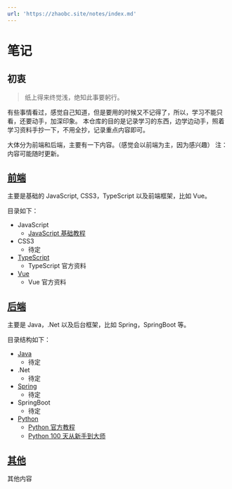 ```yaml
---
url: 'https://zhaobc.site/notes/index.md'
---
```

# 笔记

## 初衷

> 纸上得来终觉浅，绝知此事要躬行。

有些事情看过，感觉自己知道，但是要用的时候又不记得了，所以，学习不能只看，还要动手，加深印象。
本仓库的目的是记录学习的东西，边学边动手，照着学习资料手抄一下，不用全抄，记录重点内容即可。

大体分为前端和后端，主要有一下内容。（感觉会以前端为主，因为感兴趣）
注：内容可能随时更新。

## [前端](frontend/)

主要是基础的 JavaScript, CSS3，TypeScript 以及前端框架，比如 Vue。

目录如下：

* JavaScript
  * [JavaScript 基础教程](frontend/js/)
* CSS3
  * 待定
* [TypeScript](frontend/ts/)
  * TypeScript 官方资料
* [Vue](frontend/vue/)
  * Vue 官方资料

## [后端](backend/)

主要是 Java，.Net 以及后台框架，比如 Spring，SpringBoot 等。

目录结构如下：

* [Java](backend/java/)
  * 待定
* .Net
  * 待定
* [Spring](backend/spring/)
  * 待定
* SpringBoot
  * 待定
* [Python](backend/python/)
  * [Python 官方教程](https://docs.python.org/zh-cn/3/tutorial/index.html)
  * [Python 100 天从新手到大师](https://github.com/jackfrued/Python-100-Days)

## [其他](other/)

其他内容
